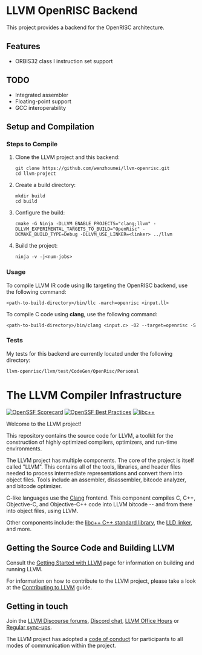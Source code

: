 # LLVM OpenRISC Backend
This project provides a backend for the OpenRISC architecture.

## Features
- ORBIS32 class I instruction set support

## TODO
- Integrated assembler
- Floating-point support
- GCC interoperability

## Setup and Compilation
### Steps to Compile
1. Clone the LLVM project and this backend:
   ```
   git clone https://github.com/wenzhoumei/llvm-openrisc.git
   cd llvm-project
   ```

2. Create a build directory:
   ```
   mkdir build
   cd build
   ```

3. Configure the build:
   ```
   cmake -G Ninja -DLLVM_ENABLE_PROJECTS="clang;llvm" -DLLVM_EXPERIMENTAL_TARGETS_TO_BUILD="OpenRisc" -DCMAKE_BUILD_TYPE=Debug -DLLVM_USE_LINKER=<linker> ../llvm
   ```

4. Build the project:
   ```
   ninja -v -j<num-jobs>
   ```

### Usage
To compile LLVM IR code using **llc** targeting the OpenRISC backend, use the following command:
   ```
   <path-to-build-directory>/bin/llc -march=openrisc <input.ll>
   ```
To compile C code using **clang**, use the following command:
   ```
   <path-to-build-directory>/bin/clang <input.c> -O2 --target=openrisc -S
   ```

### Tests
My tests for this backend are currently located under the following directory:
   ```
   llvm-openrisc/llvm/test/CodeGen/OpenRisc/Personal
   ```

# The LLVM Compiler Infrastructure

[![OpenSSF Scorecard](https://api.securityscorecards.dev/projects/github.com/llvm/llvm-project/badge)](https://securityscorecards.dev/viewer/?uri=github.com/llvm/llvm-project)
[![OpenSSF Best Practices](https://www.bestpractices.dev/projects/8273/badge)](https://www.bestpractices.dev/projects/8273)
[![libc++](https://github.com/llvm/llvm-project/actions/workflows/libcxx-build-and-test.yaml/badge.svg?branch=main&event=schedule)](https://github.com/llvm/llvm-project/actions/workflows/libcxx-build-and-test.yaml?query=event%3Aschedule)

Welcome to the LLVM project!

This repository contains the source code for LLVM, a toolkit for the
construction of highly optimized compilers, optimizers, and run-time
environments.

The LLVM project has multiple components. The core of the project is
itself called "LLVM". This contains all of the tools, libraries, and header
files needed to process intermediate representations and convert them into
object files. Tools include an assembler, disassembler, bitcode analyzer, and
bitcode optimizer.

C-like languages use the [Clang](https://clang.llvm.org/) frontend. This
component compiles C, C++, Objective-C, and Objective-C++ code into LLVM bitcode
-- and from there into object files, using LLVM.

Other components include:
the [libc++ C++ standard library](https://libcxx.llvm.org),
the [LLD linker](https://lld.llvm.org), and more.

## Getting the Source Code and Building LLVM

Consult the
[Getting Started with LLVM](https://llvm.org/docs/GettingStarted.html#getting-the-source-code-and-building-llvm)
page for information on building and running LLVM.

For information on how to contribute to the LLVM project, please take a look at
the [Contributing to LLVM](https://llvm.org/docs/Contributing.html) guide.

## Getting in touch

Join the [LLVM Discourse forums](https://discourse.llvm.org/), [Discord
chat](https://discord.gg/xS7Z362),
[LLVM Office Hours](https://llvm.org/docs/GettingInvolved.html#office-hours) or
[Regular sync-ups](https://llvm.org/docs/GettingInvolved.html#online-sync-ups).

The LLVM project has adopted a [code of conduct](https://llvm.org/docs/CodeOfConduct.html) for
participants to all modes of communication within the project.
